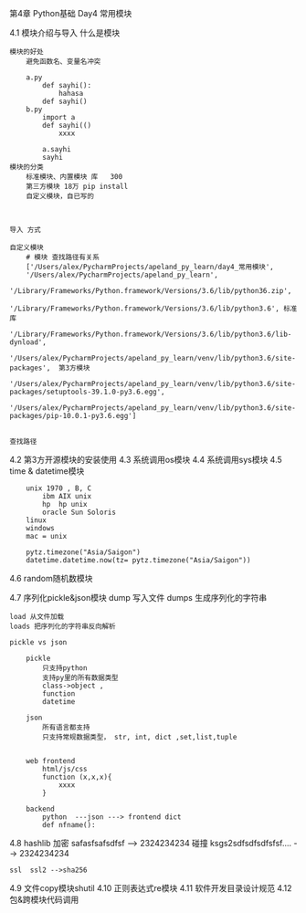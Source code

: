 第4章 Python基础 Day4 常用模块

4.1 模块介绍与导入
	什么是模块

	模块的好处
		避免函数名、变量名冲突
	
		a.py
			def sayhi():
				hahasa
			def sayhi()
		b.py
			import a
			def sayhi(()
				xxxx
	
			a.sayhi
			sayhi
	模块的分类
		标准模块、内置模块 库   300
		第三方模块 18万 pip install
		自定义模块，自已写的



	导入 方式
	
	自定义模块
		# 模块 查找路径有关系
		['/Users/alex/PycharmProjects/apeland_py_learn/day4_常用模块',
		'/Users/alex/PycharmProjects/apeland_py_learn',
		 '/Library/Frameworks/Python.framework/Versions/3.6/lib/python36.zip',
		 '/Library/Frameworks/Python.framework/Versions/3.6/lib/python3.6', 标准库
		 '/Library/Frameworks/Python.framework/Versions/3.6/lib/python3.6/lib-dynload',
		 '/Users/alex/PycharmProjects/apeland_py_learn/venv/lib/python3.6/site-packages',  第3方模块
		 '/Users/alex/PycharmProjects/apeland_py_learn/venv/lib/python3.6/site-packages/setuptools-39.1.0-py3.6.egg',
		 '/Users/alex/PycharmProjects/apeland_py_learn/venv/lib/python3.6/site-packages/pip-10.0.1-py3.6.egg']


	查找路径



4.2 第3方开源模块的安装使用
4.3 系统调用os模块
4.4 系统调用sys模块
4.5 time & datetime模块

		unix 1970 , B, C
			ibm AIX unix
			hp  hp unix
			oracle Sun Soloris
		linux
		windows
		mac = unix
	
		pytz.timezone("Asia/Saigon")
		datetime.datetime.now(tz= pytz.timezone("Asia/Saigon"))

4.6 random随机数模块


4.7 序列化pickle&json模块
	dump 写入文件
	dumps 生成序列化的字符串

	load 从文件加载
	loads 把序列化的字符串反向解析
	
	pickle vs json
	
		pickle
			只支持python
			支持py里的所有数据类型
			class->object ,
			function
			datetime
	
		json
			所有语言都支持
			只支持常规数据类型， str, int, dict ,set,list,tuple


		web frontend
			html/js/css
			function (x,x,x){
				xxxx
			}
	
		backend
			python  ---json ---> frontend dict
			def nfname():

4.8 hashlib 加密
	safasfsafsdfsf  --> 2324234234 碰撞
	ksgs2sdfsdfsdfsfsf....  --> 2324234234

	ssl  ssl2 -->sha256


4.9 文件copy模块shutil
4.10 正则表达式re模块
4.11 软件开发目录设计规范
4.12 包&跨模块代码调用